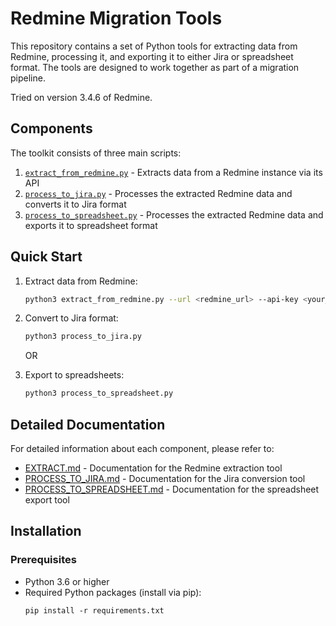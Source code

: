 # Redmine Migration Tools

This repository contains a set of Python tools for extracting data from Redmine, processing it, and exporting it to either Jira or spreadsheet format. The tools are designed to work together as part of a migration pipeline.

Tried on version 3.4.6 of Redmine.

## Components

The toolkit consists of three main scripts:

1. [`extract_from_redmine.py`](EXTRACT.md) - Extracts data from a Redmine instance via its API
2. [`process_to_jira.py`](PROCESS_TO_JIRA.md) - Processes the extracted Redmine data and converts it to Jira format
3. [`process_to_spreadsheet.py`](PROCESS_TO_SPREADSHEET.md) - Processes the extracted Redmine data and exports it to spreadsheet format

## Quick Start

1. Extract data from Redmine:
   ```bash
   python3 extract_from_redmine.py --url <redmine_url> --api-key <your_api_key>
   ```

2. Convert to Jira format:
   ```bash
   python3 process_to_jira.py
   ```

   OR

3. Export to spreadsheets:
   ```bash
   python3 process_to_spreadsheet.py
   ```

## Detailed Documentation

For detailed information about each component, please refer to:

- [EXTRACT.md](EXTRACT.md) - Documentation for the Redmine extraction tool
- [PROCESS_TO_JIRA.md](PROCESS_TO_JIRA.md) - Documentation for the Jira conversion tool
- [PROCESS_TO_SPREADSHEET.md](PROCESS_TO_SPREADSHEET.md) - Documentation for the spreadsheet export tool

## Installation

### Prerequisites

- Python 3.6 or higher
- Required Python packages (install via pip):
  ```
  pip install -r requirements.txt
  ```
